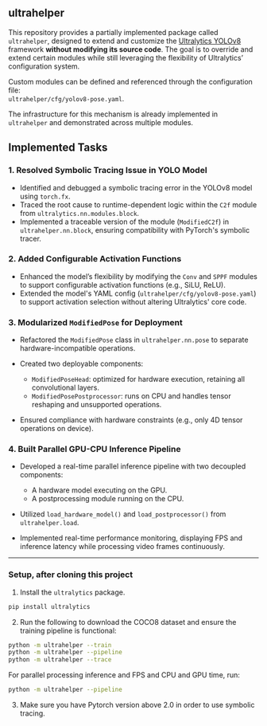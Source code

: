 ## ultrahelper

This repository provides a partially implemented package called `ultrahelper`, designed to extend and customize the [Ultralytics YOLOv8](https://github.com/ultralytics/ultralytics) framework **without modifying its source code**. The goal is to override and extend certain modules while still leveraging the flexibility of Ultralytics’ configuration system.

Custom modules can be defined and referenced through the configuration file:  
`ultrahelper/cfg/yolov8-pose.yaml`.

The infrastructure for this mechanism is already implemented in `ultrahelper` and demonstrated across multiple modules.
## Implemented Tasks

### 1. Resolved Symbolic Tracing Issue in YOLO Model

* Identified and debugged a symbolic tracing error in the YOLOv8 model using `torch.fx`.
* Traced the root cause to runtime-dependent logic within the `C2f` module from `ultralytics.nn.modules.block`.
* Implemented a traceable version of the module (`ModifiedC2f`) in `ultrahelper.nn.block`, ensuring compatibility with PyTorch's symbolic tracer.

### 2. Added Configurable Activation Functions

* Enhanced the model’s flexibility by modifying the `Conv` and `SPPF` modules to support configurable activation functions (e.g., SiLU, ReLU).
* Extended the model's YAML config (`ultrahelper/cfg/yolov8-pose.yaml`) to support activation selection without altering Ultralytics' core code.

### 3. Modularized `ModifiedPose` for Deployment

* Refactored the `ModifiedPose` class in `ultrahelper.nn.pose` to separate hardware-incompatible operations.
* Created two deployable components:

  * `ModifiedPoseHead`: optimized for hardware execution, retaining all convolutional layers.
  * `ModifiedPosePostprocessor`: runs on CPU and handles tensor reshaping and unsupported operations.
* Ensured compliance with hardware constraints (e.g., only 4D tensor operations on device).

### 4. Built Parallel GPU-CPU Inference Pipeline

* Developed a real-time parallel inference pipeline with two decoupled components:

  * A hardware model executing on the GPU.
  * A postprocessing module running on the CPU.
* Utilized `load_hardware_model()` and `load_postprocessor()` from `ultrahelper.load`.
* Implemented real-time performance monitoring, displaying FPS and inference latency while processing video frames continuously.

---

### Setup, after cloning this project

1. Install the `ultralytics` package.

```bash
pip install ultralytics
```

2. Run the following to download the COCO8 dataset and ensure the training pipeline is functional:

```bash
python -m ultrahelper --train
python -m ultrahelper --pipeline
python -m ultrahelper --trace
```

For parallel processing inference and FPS and CPU and GPU time, run:
```bash
python -m ultrahelper --pipeline
```

3. Make sure you have Pytorch version above 2.0 in order to use symbolic tracing.

